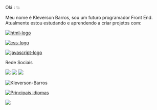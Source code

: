 Olá : :boom:

Meu nome é Kleverson Barros, sou um futuro programador Front End. Atualmente estou estudando e aprendendo a criar projetos com:

<a href="https://developer.mozilla.org/pt-BR/docs/Web/HTML" target="_blank"><img src="https://img.shields.io/badge/HTML-239120?style=for-the-badge&logo=html5&logoColor=white" alt="html-logo"><a/>

<a href="https://developer.mozilla.org/pt-BR/docs/Web/CSS" target="_blank"><img src="https://img.shields.io/badge/CSS-239120?&style=for-the-badge&logo=css3&logoColor=white" alt="css-logo"><a/>

<a href="https://developer.mozilla.org/pt-BR/docs/Web/JavaScript" target="_blank"><img src="https://img.shields.io/badge/JavaScript-F7DF1E?style=for-the-badge&logo=javascript&logoColor=black" alt="javascript-logo"><a/>


<p>
Rede Sociais
  
  <a href="https://www.instagram.com/barroskleverson?igsh=MXN2ZzJjdTQ3ZDhybQ==" target="_blank"><img src="https://img.shields.io/badge/Instagram-E4405F?style=for-the-badge&logo=instagram&logoColor=white"></a>
  <a href="https://www.linkedin.com/in/kleverson-barros-402a88272" target="_blank"><img src="https://img.shields.io/badge/LinkedIn-0077B5?style=for-the-badge&logo=linkedin&logoColor=white"><a/>
  <a href="https://www.facebook.com/share/15Tvs48Yz6/" target="_blank"><img src="https://img.shields.io/badge/Facebook_Gaming-005FED?style=for-the-badge&logo=facebook-gaming&logoColor=white"><a/>
</p>

![Kleverson-Barros ](https://github-readme-stats.vercel.app/api?username=Kleverson-Barros&show_icons=true&theme=transparent)

[![Principais idiomas](https://github-readme-stats.vercel.app/api/top-langs/?username=Kleverson-Barros)](https://github.com/anuraghazra/github-readme-stats)

![](https://komarev.com/ghpvc/?username=Kleverson-Barros)
